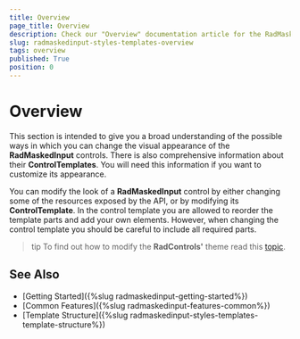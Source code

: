 ```yaml
---
title: Overview
page_title: Overview
description: Check our "Overview" documentation article for the RadMaskedInput WPF control.
slug: radmaskedinput-styles-templates-overview
tags: overview
published: True
position: 0
---
```


# Overview

This section is intended to give you a broad understanding of the possible ways in which you can change the visual appearance of the __RadMaskedInput__ controls. There is also comprehensive information about their __ControlTemplates__. You will need this information if you want to customize its appearance. 

You can modify the look of a __RadMaskedInput__ control by either changing some of the resources exposed by the API, or by modifying its __ControlTemplate__. In the control template you are allowed to reorder the template parts and add your own elements. However, when changing the control template you should be careful to include all required parts.

>tip To find out how to modify the __RadControls'__ theme read this [topic](http://www.telerik.com/help/silverlight/common-styling-apperance-setting-theme.html).        

## See Also
 * [Getting Started]({%slug radmaskedinput-getting-started%})
 * [Common Features]({%slug radmaskedinput-features-common%})
 * [Template Structure]({%slug radmaskedinput-styles-templates-template-structure%})